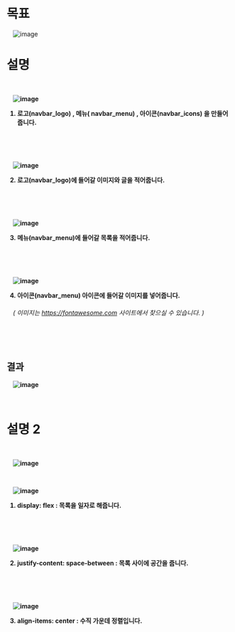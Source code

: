 # 목표
 ![image](https://user-images.githubusercontent.com/104752202/201119491-a968910d-c23a-4176-90d7-c478e841f967.png)

# 설명

<b>

<br>

 ![image](https://user-images.githubusercontent.com/104752202/201121912-8cf61029-f99c-400e-b68e-3fe918e9e17f.png)

1. 로고(navbar_logo) ,  메뉴( navbar_menu) ,  아이콘(navbar_icons) 을 만들어줍니다.<br>

<br><br><br>

 ![image](https://user-images.githubusercontent.com/104752202/201136044-2ad9e84f-fa7a-4528-97ed-ea0894cb2bde.png)

2. 로고(navbar_logo)에 들어갈 이미지와 글을 적어줍니다.<br>

<br><br><br>

 ![image](https://user-images.githubusercontent.com/104752202/201136409-fae0a5d6-62a3-45a4-a458-7c7ff8dfc33e.png)

3. 메뉴(navbar_menu)에 들어갈 목록을 적어줍니다.<br>

<br><br><br>

 ![image](https://user-images.githubusercontent.com/104752202/201136902-1574d149-5a15-4a57-a442-98e9eaa73665.png)

4. 아이콘(navbar_menu) 아이콘에 들어갈 이미지를 넣어줍니다.<br>
######  ( 이미지는 https://fontawesome.com 사이트에서 찾으실 수 있습니다. )

<br><br>

## 결과
 ![image](https://user-images.githubusercontent.com/104752202/201144275-f38b9279-7102-43bf-a35c-c202c89d8d7b.png)
  
<br>
  
# 설명 2
  
<br>

 ![image](https://user-images.githubusercontent.com/104752202/201478173-0e3fad93-08d9-4af2-9f0f-c7e037785e1b.png)

<br>

 ![image](https://user-images.githubusercontent.com/104752202/201478306-41176f00-c7b6-40d6-881b-0aaa302e1ff5.png)
  
1. display: flex : 목록을 일자로 해줍니다.<br>

<br><br><br>

 ![image](https://user-images.githubusercontent.com/104752202/201478396-364b7f19-17c1-4b06-8cb6-e44c3702a439.png)
  
2. justify-content: space-between : 목록 사이에 공간을 줍니다.
  
<br><br><br>
  
 ![image](https://user-images.githubusercontent.com/104752202/201478560-229833b9-b9ee-4ff5-af16-26bb73c8c56f.png)
  
3. align-items: center : 수직 가운데 정렬입니다.

